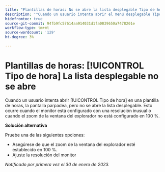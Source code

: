 ```yaml
---
title: "Plantillas de horas: No se abre la lista desplegable Tipo de hora"
description: '"Cuando un usuario intenta abrir el menú desplegable Tipo de hora en una plantilla de horas, la pantalla parpadea pero no se abre. Esto ocurre cuando el monitor está configurado con una resolución inusual o cuando el zoom de la ventana del explorador no está configurado en 100 %".'
hidefromtoc: true
source-git-commit: 94fb9fc57614aa914031d1fa0039650a7478201e
workflow-type: tm+mt
source-wordcount: '129'
ht-degree: 3%

---
```



# Plantillas de horas: [!UICONTROL Tipo de hora] La lista desplegable no se abre

Cuando un usuario intenta abrir [!UICONTROL Tipo de hora] en una plantilla de horas, la pantalla parpadea, pero no se abre la lista desplegable. Esto ocurre cuando el monitor está configurado con una resolución inusual o cuando el zoom de la ventana del explorador no está configurado en 100 %.

**Solución alternativa**

Pruebe una de las siguientes opciones:

* Asegúrese de que el zoom de la ventana del explorador esté establecido en 100 %.
* Ajuste la resolución del monitor

_Notificado por primera vez el 30 de enero de 2023._

